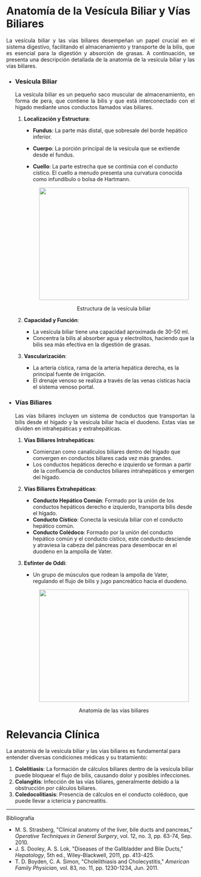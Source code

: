 # Anatomía de la Vesícula Biliar y Vías Biliares
  <p align="justify"> La vesícula biliar y las vías biliares desempeñan un papel crucial en el sistema digestivo, facilitando el almacenamiento y transporte de la bilis, que es esencial para la digestión y absorción de grasas. A continuación, se presenta una descripción detallada de la anatomía de la vesícula biliar y las vías biliares.

  - ### Vesícula Biliar
    <p align="justify"> La vesícula biliar es un pequeño saco muscular de almacenamiento, en forma de pera, que contiene la bilis y que está interconectado con el hígado mediante unos conductos llamados vías biliares.
      
      1. **Localización y Estructura**:
         - **Fundus**: La parte más distal, que sobresale del borde hepático inferior.
         - **Cuerpo**: La porción principal de la vesícula que se extiende desde el fundus.
         - **Cuello**: La parte estrecha que se continúa con el conducto cístico. El cuello a menudo presenta una curvatura conocida como infundíbulo o bolsa de Hartmann.
        
           <div align="center">
              <img src="https://github.com/statusunknown418/biorizon/assets/89549012/f4cd5e5a-0bde-4782-abde-f99b78d848d5" width="400" height="300" />
              <p> Estructura de la vesícula biliar </p>
          </div>

      2. **Capacidad y Función**:
         - La vesícula biliar tiene una capacidad aproximada de 30-50 ml.
         - Concentra la bilis al absorber agua y electrolitos, haciendo que la bilis sea más efectiva en la digestión de grasas.

      4. **Vascularización**:
         - La arteria cística, rama de la arteria hepática derecha, es la principal fuente de irrigación.
         - El drenaje venoso se realiza a través de las venas císticas hacia el sistema venoso portal.

  - ### Vías Biliares
     <p align="justify">  Las vías biliares incluyen un sistema de conductos que transportan la bilis desde el hígado y la vesícula biliar hacia el duodeno. Estas vías se dividen en intrahepáticas y extrahepáticas.

      1. **Vías Biliares Intrahepáticas**:
         - Comienzan como canalículos biliares dentro del hígado que convergen en conductos biliares cada vez más grandes.
         - Los conductos hepáticos derecho e izquierdo se forman a partir de la confluencia de conductos biliares intrahepáticos y emergen del hígado.

      2. **Vías Biliares Extrahepáticas**:
         - **Conducto Hepático Común**: Formado por la unión de los conductos hepáticos derecho e izquierdo, transporta bilis desde el hígado.
         - **Conducto Cístico**: Conecta la vesícula biliar con el conducto hepático común.
         - **Conducto Colédoco**: Formado por la unión del conducto hepático común y el conducto cístico, este conducto desciende y atraviesa la cabeza del páncreas para desembocar en el duodeno en la ampolla de Vater.

      3. **Esfínter de Oddi**:
         - Un grupo de músculos que rodean la ampolla de Vater, regulando el flujo de bilis y jugo pancreático hacia el duodeno.
         
             <div align="center">
              <img src="https://homomedicus.com/wp-content/uploads/2022/06/gallbladder-sp.jpg" width="400" height="300" />
              <p> Anatomía de las vías biliares </p>
             </div>


  # Relevancia Clínica
  La anatomía de la vesícula biliar y las vías biliares es fundamental para entender diversas condiciones médicas y su tratamiento:
  1. **Colelitiasis**: La formación de cálculos biliares dentro de la vesícula biliar puede bloquear el flujo de bilis, causando dolor y posibles infecciones.
  2. **Colangitis**: Infección de las vías biliares, generalmente debido a la obstrucción por cálculos biliares.
  3. **Coledocolitiasis**: Presencia de cálculos en el conducto colédoco, que puede llevar a ictericia y pancreatitis.





---
Bibliografía 

- M. S. Strasberg, "Clinical anatomy of the liver, bile ducts and pancreas," *Operative Techniques in General Surgery*, vol. 12, no. 3, pp. 63-74, Sep. 2010.
- J. S. Dooley, A. S. Lok, "Diseases of the Gallbladder and Bile Ducts," *Hepatology*, 5th ed., Wiley-Blackwell, 2011, pp. 413-425.
- T. D. Boyden, C. A. Simon, "Cholelithiasis and Cholecystitis," *American Family Physician*, vol. 83, no. 11, pp. 1230-1234, Jun. 2011.

